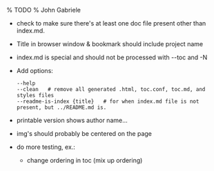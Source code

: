 % TODO
% John Gabriele

  * check to make sure there's at least one doc file present other
    than index.md.

  * Title in browser window & bookmark should include project name

  * index.md is special and should not be processed with --toc and -N

  * Add options:

        --help
        --clean   # remove all generated .html, toc.conf, toc.md, and styles files
        --readme-is-index {title}   # for when index.md file is not present, but ../README.md is.

  * printable version shows author name...

  * img's should probably be centered on the page

  * do more testing, ex.:

      * change ordering in toc (mix up ordering)
